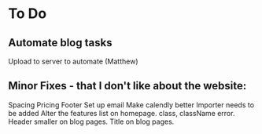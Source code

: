 # To Do 

## Automate blog tasks

Upload to server to automate (Matthew)


## Minor Fixes - that I don't like about the website:


Spacing
Pricing Footer
Set up email
Make calendly better
Importer needs to be added
Alter the features list on homepage.
class, className error.
Header smaller on blog pages.
Title on blog pages.